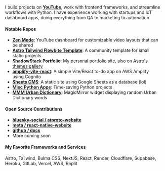 I build projects on **[YouTube](https://www.youtube.com/@shadowstack)**, work with frontend frameworks, and streamline workflows with Python. I have experience working with startups and IoT dashboard apps, doing everything from QA to marketing to automation.

#### Notable Repos

- **[Zen Mode](https://github.com/leabs/zen-mode)**: YouTube dashboard for customizable video layouts that can be shared
- **[Astro Tailwind Flowbite Template](https://github.com/leabs/astro-tailwind-flowbite-template)**: A community template for small static projects
- **[ShadowStack Portfolio](https://github.com/leabs/shadowstack-portfolio)**: My [personal portfolio site](https://www.stevenleabo.com/), also on [Astro's themes gallery](https://astro.build/themes/details/shadowstack-portfolio/)
- **[amplify-vite-react](https://github.com/leabs/amplify-vite-react)**: A simple Vite/React to-do app on AWS Amplify using Cognito 
- **[Sheets CMS](https://github.com/leabs/sheets-cms)**: A static site using Google Sheets as a database (lol)
- **[Misc Python Apps](https://github.com/leabs/misc-python-apps)**: Time-saving Python projects
- **[MMM Urban Dictionary](https://github.com/leabs/MMM-urbandictionary)**: MagicMirror widget displaying random Urban Dictionary words

#### Open Source Contributions

- **[bluesky-social / atproto-website](https://github.com/bluesky-social/atproto-website/pull/13)**
- **[meta / react-native-website](https://github.com/facebook/react-native-website/pull/3589)**
- **[github / docs](https://github.com/github/docs/pull/23958)**
- More coming soon

#### My Favorite Frameworks and Services

Astro, Tailwind, Bulma CSS, NextJS, React, Render, Cloudflare, Supabase, Heroku, GitLab, Vercel, AWS, Replit
